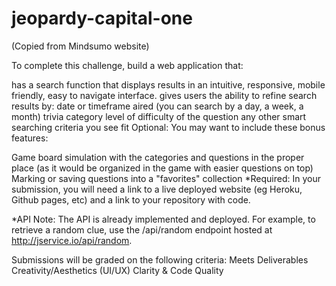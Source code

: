 # jeopardy-capital-one

(Copied from Mindsumo website)

To complete this challenge, build a web application that:

has a search function that displays results in an intuitive, responsive, mobile friendly, easy to navigate interface.
gives users the ability to refine search results by: 
date or timeframe aired (you can search by a day,  a week, a month)
trivia category
level of difficulty of the question
any other smart searching criteria you see fit
Optional: You may want to include these bonus features:

Game board simulation with the categories and questions in the proper place (as it would be organized in the game with easier questions on top)
Marking or saving questions into a "favorites" collection
*Required: In your submission, you will need a link to a live deployed website (eg Heroku, Github pages, etc) and a link to your repository with code.

*API Note: The API is already implemented and deployed.  For example, to retrieve a random clue, use the /api/random endpoint hosted at http://jservice.io/api/random.

Submissions will be graded on the following criteria:
Meets Deliverables
Creativity/Aesthetics (UI/UX)
Clarity & Code Quality
